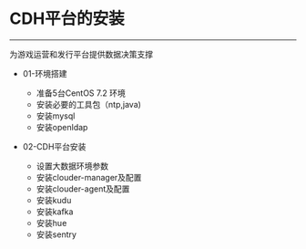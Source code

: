 # CDH平台的安装
-----
为游戏运营和发行平台提供数据决策支撑

- 01-环境搭建
  * 准备5台CentOS 7.2 环境
  * 安装必要的工具包（ntp,java)
  * 安装mysql
  * 安装openldap

- 02-CDH平台安装
  * 设置大数据环境参数
  * 安装clouder-manager及配置
  * 安装clouder-agent及配置
  * 安装kudu
  * 安装kafka
  * 安装hue
  * 安装sentry


